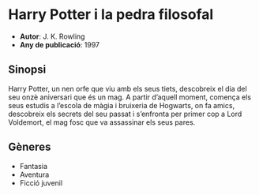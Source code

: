 # Harry Potter i la pedra filosofal
- __Autor__: J. K. Rowling
- __Any de publicació__: 1997

## Sinopsi
Harry Potter, un nen orfe que viu amb els seus tiets, descobreix el dia del seu onzè aniversari que és un mag. A partir d’aquell moment, comença els seus estudis a l’escola de màgia i bruixeria de Hogwarts, on fa amics, descobreix els secrets del seu passat i s’enfronta per primer cop a Lord Voldemort, el mag fosc que va assassinar els seus pares.

## Gèneres
- Fantasia
- Aventura
- Ficció juvenil
